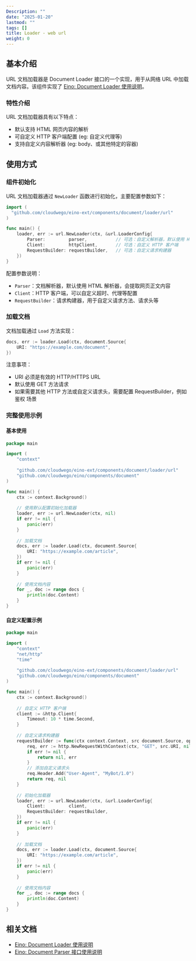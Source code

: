 ```yaml
---
Description: ""
date: "2025-01-20"
lastmod: ""
tags: []
title: Loader - web url
weight: 0
---
```


## **基本介绍**

URL 文档加载器是 Document Loader 接口的一个实现，用于从网络 URL 中加载文档内容。该组件实现了 [Eino: Document Loader 使用说明](/zh/docs/eino/core_modules/components/document_loader_guide)。

### **特性介绍**

URL 文档加载器具有以下特点：

- 默认支持 HTML 网页内容的解析
- 可自定义 HTTP 客户端配置 (eg: 自定义代理等)
- 支持自定义内容解析器 (eg: body、或其他特定的容器)

## **使用方式**

### **组件初始化**

URL 文档加载器通过 `NewLoader` 函数进行初始化，主要配置参数如下：

```go
import (
  "github.com/cloudwego/eino-ext/components/document/loader/url"
)

func main() {
    loader, err := url.NewLoader(ctx, &url.LoaderConfig{
        Parser:         parser,           // 可选：自定义解析器，默认使用 HTML 解析器
        Client:         httpClient,       // 可选：自定义 HTTP 客户端
        RequestBuilder: requestBuilder,   // 可选：自定义请求构建器
    })
}
```

配置参数说明：

- `Parser`：文档解析器，默认使用 HTML 解析器，会提取网页正文内容
- `Client`：HTTP 客户端，可以自定义超时、代理等配置
- `RequestBuilder`：请求构建器，用于自定义请求方法、请求头等

### **加载文档**

文档加载通过 `Load` 方法实现：

```go
docs, err := loader.Load(ctx, document.Source{
    URI: "https://example.com/document",
})
```

注意事项：

- URI 必须是有效的 HTTP/HTTPS URL
- 默认使用 GET 方法请求
- 如果需要其他 HTTP 方法或自定义请求头，需要配置 RequestBuilder，例如 鉴权 场景

### **完整使用示例**

#### **基本使用**

```go
package main

import (
    "context"
    
    "github.com/cloudwego/eino-ext/components/document/loader/url"
    "github.com/cloudwego/eino/components/document"
)

func main() {
    ctx := context.Background()
    
    // 使用默认配置初始化加载器
    loader, err := url.NewLoader(ctx, nil)
    if err != nil {
        panic(err)
    }
    
    // 加载文档
    docs, err := loader.Load(ctx, document.Source{
        URI: "https://example.com/article",
    })
    if err != nil {
        panic(err)
    }
    
    // 使用文档内容
    for _, doc := range docs {
        println(doc.Content)
    }
}
```

#### **自定义配置示例**

```go
package main

import (
    "context"
    "net/http"
    "time"
    
    "github.com/cloudwego/eino-ext/components/document/loader/url"
    "github.com/cloudwego/eino/components/document"
)

func main() {
    ctx := context.Background()
    
    // 自定义 HTTP 客户端
    client := &http.Client{
        Timeout: 10 * time.Second,
    }
    
    // 自定义请求构建器
    requestBuilder := func(ctx context.Context, src document.Source, opts ...document.LoaderOption) (*http.Request, error) {
        req, err := http.NewRequestWithContext(ctx, "GET", src.URI, nil)
        if err != nil {
            return nil, err
        }
        // 添加自定义请求头
        req.Header.Add("User-Agent", "MyBot/1.0")
        return req, nil
    }
    
    // 初始化加载器
    loader, err := url.NewLoader(ctx, &url.LoaderConfig{
        Client:         client,
        RequestBuilder: requestBuilder,
    })
    if err != nil {
        panic(err)
    }
    
    // 加载文档
    docs, err := loader.Load(ctx, document.Source{
        URI: "https://example.com/article",
    })
    if err != nil {
        panic(err)
    }
    
    // 使用文档内容
    for _, doc := range docs {
        println(doc.Content)
    }
}
```

## **相关文档**

- [Eino: Document Loader 使用说明](/zh/docs/eino/core_modules/components/document_loader_guide)
- [Eino: Document Parser 接口使用说明](/zh/docs/eino/core_modules/components/document_loader_guide/document_parser_interface_guide)
